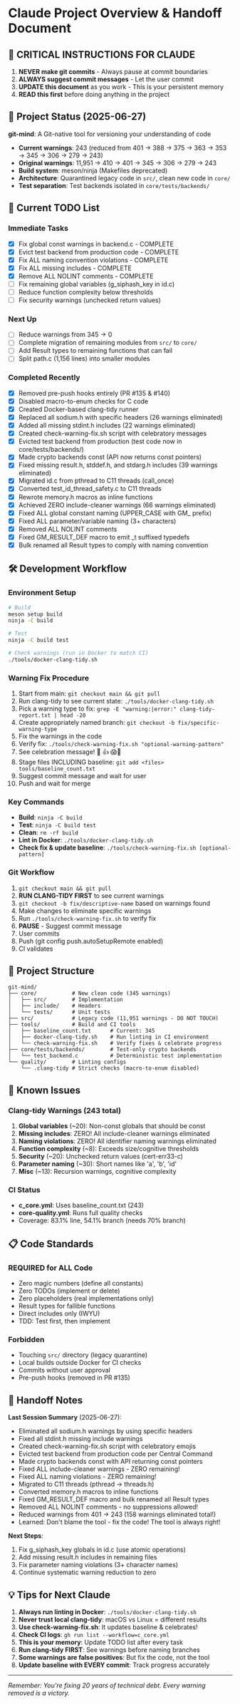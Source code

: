 # Claude Project Overview & Handoff Document

## 🚨 CRITICAL INSTRUCTIONS FOR CLAUDE

1. **NEVER make git commits** - Always pause at commit boundaries
2. **ALWAYS suggest commit messages** - Let the user commit
3. **UPDATE this document** as you work - This is your persistent memory
4. **READ this first** before doing anything in the project

## 📍 Project Status (2025-06-27)

**git-mind**: A Git-native tool for versioning your understanding of code
- **Current warnings**: 243 (reduced from 401 → 388 → 375 → 363 → 353 → 345 → 306 → 279 → 243)
- **Original warnings**: 11,951 → 410 → 401 → 345 → 306 → 279 → 243
- **Build system**: meson/ninja (Makefiles deprecated)
- **Architecture**: Quarantined legacy code in `src/`, clean new code in `core/`
- **Test separation**: Test backends isolated in `core/tests/backends/`

## 🎯 Current TODO List

### Immediate Tasks
- [x] Fix global const warnings in backend.c - COMPLETE
- [x] Evict test backend from production code - COMPLETE
- [x] Fix ALL naming convention violations - COMPLETE
- [x] Fix ALL missing includes - COMPLETE
- [x] Remove ALL NOLINT comments - COMPLETE
- [ ] Fix remaining global variables (g_siphash_key in id.c)
- [ ] Reduce function complexity below thresholds
- [ ] Fix security warnings (unchecked return values)

### Next Up
- [ ] Reduce warnings from 345 → 0
- [ ] Complete migration of remaining modules from `src/` to `core/`
- [ ] Add Result types to remaining functions that can fail
- [ ] Split path.c (1,156 lines) into smaller modules

### Completed Recently
- [x] Removed pre-push hooks entirely (PR #135 & #140)
- [x] Disabled macro-to-enum checks for C code
- [x] Created Docker-based clang-tidy runner
- [x] Replaced all sodium.h with specific headers (26 warnings eliminated)
- [x] Added all missing stdint.h includes (22 warnings eliminated)
- [x] Created check-warning-fix.sh script with celebratory messages
- [x] Evicted test backend from production (test code now in core/tests/backends/)
- [x] Made crypto backends const (API now returns const pointers)
- [x] Fixed missing result.h, stddef.h, and stdarg.h includes (39 warnings eliminated)
- [x] Migrated id.c from pthread to C11 threads (call_once)
- [x] Converted test_id_thread_safety.c to C11 threads
- [x] Rewrote memory.h macros as inline functions
- [x] Achieved ZERO include-cleaner warnings (66 warnings eliminated)
- [x] Fixed ALL global constant naming (UPPER_CASE with GM_ prefix)
- [x] Fixed ALL parameter/variable naming (3+ characters)
- [x] Removed ALL NOLINT comments
- [x] Fixed GM_RESULT_DEF macro to emit _t suffixed typedefs
- [x] Bulk renamed all Result types to comply with naming convention

## 🛠️ Development Workflow

### Environment Setup
```bash
# Build
meson setup build
ninja -C build

# Test
ninja -C build test

# Check warnings (run in Docker to match CI)
./tools/docker-clang-tidy.sh
```

### Warning Fix Procedure
1. Start from main: `git checkout main && git pull`
2. Run clang-tidy to see current state: `./tools/docker-clang-tidy.sh`
3. Pick a warning type to fix: `grep -E "warning:|error:" clang-tidy-report.txt | head -20`
4. Create appropriately named branch: `git checkout -b fix/specific-warning-type`
5. Fix the warnings in the code
6. Verify fix: `./tools/check-warning-fix.sh "optional-warning-pattern"`
7. See celebration message! 🤩 👍 😱🚨
8. Stage files INCLUDING baseline: `git add <files> tools/baseline_count.txt`
9. Suggest commit message and wait for user
10. Push and wait for merge

### Key Commands
- **Build**: `ninja -C build`
- **Test**: `ninja -C build test`
- **Clean**: `rm -rf build`
- **Lint in Docker**: `./tools/docker-clang-tidy.sh`
- **Check fix & update baseline**: `./tools/check-warning-fix.sh [optional-pattern]`

### Git Workflow
1. `git checkout main && git pull`
2. **RUN CLANG-TIDY FIRST** to see current warnings
3. `git checkout -b fix/descriptive-name` based on warnings found
4. Make changes to eliminate specific warnings
5. Run `./tools/check-warning-fix.sh` to verify fix
6. **PAUSE** - Suggest commit message
7. User commits
8. Push (git config push.autoSetupRemote enabled)
9. CI validates

## 📂 Project Structure

```
git-mind/
├── core/           # New clean code (345 warnings)
│   ├── src/        # Implementation
│   ├── include/    # Headers
│   └── tests/      # Unit tests
├── src/            # Legacy code (11,951 warnings - DO NOT TOUCH)
├── tools/          # Build and CI tools
│   ├── baseline_count.txt      # Current: 345
│   ├── docker-clang-tidy.sh    # Run linting in CI environment
│   └── check-warning-fix.sh    # Verify fixes & celebrate progress
├── core/tests/backends/        # Test-only crypto backends
│   └── test_backend.c          # Deterministic test implementation
└── quality/        # Linting configs
    └── .clang-tidy # Strict checks (macro-to-enum disabled)
```

## 🚧 Known Issues

### Clang-tidy Warnings (243 total)
1. **Global variables** (~20): Non-const globals that should be const
2. **Missing includes**: ZERO! All include-cleaner warnings eliminated
3. **Naming violations**: ZERO! All identifier naming warnings eliminated
4. **Function complexity** (~8): Exceeds size/cognitive thresholds
5. **Security** (~20): Unchecked return values (cert-err33-c)
6. **Parameter naming** (~30): Short names like 'a', 'b', 'id'
7. **Misc** (~13): Recursion warnings, cognitive complexity

### CI Status
- **c_core.yml**: Uses baseline_count.txt (243)
- **core-quality.yml**: Runs full quality checks
- Coverage: 83.1% line, 54.1% branch (needs 70% branch)

## 📋 Code Standards

### REQUIRED for ALL Code
- Zero magic numbers (define all constants)
- Zero TODOs (implement or delete)
- Zero placeholders (real implementations only)
- Result types for fallible functions
- Direct includes only (IWYU)
- TDD: Test first, then implement

### Forbidden
- Touching `src/` directory (legacy quarantine)
- Local builds outside Docker for CI checks
- Commits without user approval
- Pre-push hooks (removed in PR #135)

## 🔄 Handoff Notes

**Last Session Summary** (2025-06-27):
- Eliminated all sodium.h warnings by using specific headers
- Fixed all stdint.h missing include warnings 
- Created check-warning-fix.sh script with celebratory emojis
- Evicted test backend from production code per Central Command
- Made crypto backends const with API returning const pointers
- Fixed ALL include-cleaner warnings - ZERO remaining!
- Fixed ALL naming violations - ZERO remaining!
- Migrated to C11 threads (pthread → threads.h)
- Converted memory.h macros to inline functions
- Fixed GM_RESULT_DEF macro and bulk renamed all Result types
- Removed ALL NOLINT comments - no suppressions allowed!
- Reduced warnings from 401 → 243 (158 warnings eliminated total!)
- Learned: Don't blame the tool - fix the code! The tool is always right!

**Next Steps**:
1. Fix g_siphash_key globals in id.c (use atomic operations)
2. Add missing result.h includes in remaining files
3. Fix parameter naming violations (3+ character names)
4. Continue systematic warning reduction to zero

## 💡 Tips for Next Claude

1. **Always run linting in Docker**: `./tools/docker-clang-tidy.sh`
2. **Never trust local clang-tidy**: macOS vs Linux = different results
3. **Use check-warning-fix.sh**: It updates baseline & celebrates!
4. **Check CI logs**: `gh run list --workflow=c_core.yml`
5. **This is your memory**: Update TODO list after every task
6. **Run clang-tidy FIRST**: See warnings before naming branches
7. **Some warnings are false positives**: But fix the code, not the tool
8. **Update baseline with EVERY commit**: Track progress accurately

---
*Remember: You're fixing 20 years of technical debt. Every warning removed is a victory.*